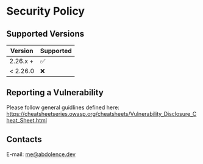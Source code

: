 # Security Policy

## Supported Versions

| Version  | Supported          |
|----------| ------------------ |
| 2.26.x + | :white_check_mark: |
| < 2.26.0 | :x:                |

## Reporting a Vulnerability

Please follow general guidlines defined here:
https://cheatsheetseries.owasp.org/cheatsheets/Vulnerability_Disclosure_Cheat_Sheet.html

## Contacts
E-mail: me@abdolence.dev
